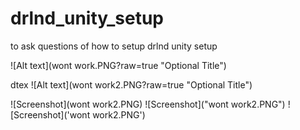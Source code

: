 # drlnd_unity_setup
to ask questions of how to setup drlnd unity setup

![Alt text](wont work.PNG?raw=true "Optional Title")

dtex
![Alt text](wont work2.PNG?raw=true "Optional Title")


![Screenshot](wont work2.PNG)
![Screenshot]("wont work2.PNG")
![Screenshot]('wont work2.PNG')
